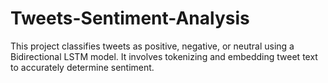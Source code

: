# Tweets-Sentiment-Analysis
This project classifies tweets as positive, negative, or neutral using a Bidirectional LSTM model. It involves tokenizing and embedding tweet text to accurately determine sentiment.
